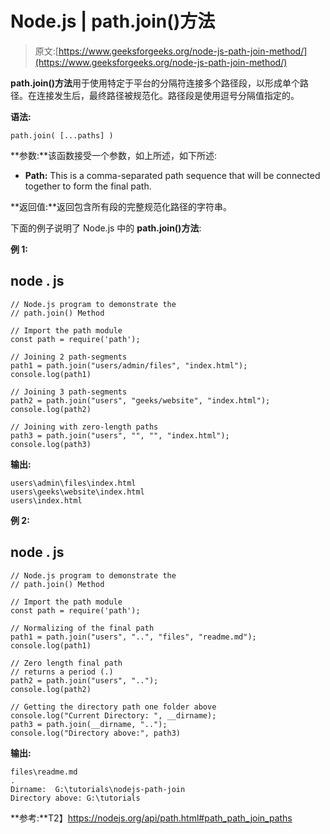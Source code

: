 # Node.js | path.join()方法

> 原文:[https://www.geeksforgeeks.org/node-js-path-join-method/](https://www.geeksforgeeks.org/node-js-path-join-method/)

**path.join()方法**用于使用特定于平台的分隔符连接多个路径段，以形成单个路径。在连接发生后，最终路径被规范化。路径段是使用逗号分隔值指定的。

**语法:**

```
path.join( [...paths] )

```

**参数:**该函数接受一个参数，如上所述，如下所述:

*   **Path:** This is a comma-separated path sequence that will be connected together to form the final path.

**返回值:**返回包含所有段的完整规范化路径的字符串。

下面的例子说明了 Node.js 中的 **path.join()方法**:

**例 1:**

## node . js

```
// Node.js program to demonstrate the   
// path.join() Method  

// Import the path module
const path = require('path');

// Joining 2 path-segments
path1 = path.join("users/admin/files", "index.html");
console.log(path1)

// Joining 3 path-segments
path2 = path.join("users", "geeks/website", "index.html");
console.log(path2)

// Joining with zero-length paths
path3 = path.join("users", "", "", "index.html");
console.log(path3)
```

**输出:**

```
users\admin\files\index.html
users\geeks\website\index.html
users\index.html

```

**例 2:**

## node . js

```
// Node.js program to demonstrate the   
// path.join() Method  

// Import the path module
const path = require('path');

// Normalizing of the final path
path1 = path.join("users", "..", "files", "readme.md");
console.log(path1)

// Zero length final path
// returns a period (.)
path2 = path.join("users", "..");
console.log(path2)

// Getting the directory path one folder above
console.log("Current Directory: ", __dirname);
path3 = path.join(__dirname, "..");
console.log("Directory above:", path3)
```

**输出:**

```
files\readme.md
.
Dirname:  G:\tutorials\nodejs-path-join
Directory above: G:\tutorials

```

**参考:**T2】https://nodejs.org/api/path.html#path_path_join_paths